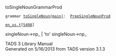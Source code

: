 <span class="title">toSingleNoun</span><span class="type">GrammarProd</span>

`grammar `<span class="classExtLink">[`toSingleNoun(main)`](../object/toSingleNoun(main).html)</span>` :   `[`PrepSingleNounProd`](../object/PrepSingleNounProd.html)

[`en_us.t`](../file/en_us.t.html)`[`[`5498`](../source/en_us.t.html#5498)`]`

<div class="gramrule">

singleNoun-\>np\_ \| 'to' singleNoun-\>np\_

</div>

<div class="ftr">

TADS 3 Library Manual  
Generated on 5/16/2013 from TADS version 3.1.3

</div>
